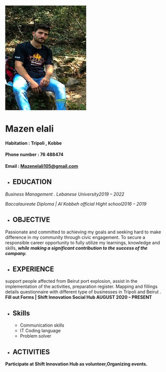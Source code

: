 ![This is a alt text.](mazen.jpg "Mazenelai cv")

# Mazen elali

#### **Habitation** : Tripoli , Kobbe
#### **Phone number** : 76 488474
#### **Email** : Mazenelali105@gmail.com

* ## EDUCATION
 _Business Management . Lebanese University2019 – 2022_

_Baccalaureate Diploma | Al Kobbeh official Hight school2016 – 2019_

* ## OBJECTIVE
Passionate and committed to achieving my goals and seeking hard to make difference in my community through civic engagement. To secure a responsible career opportunity to fully utilize my learnings, knowledge and skills, _**while making a significant contribution to the success of the company.**_

* ## EXPERIENCE
support people affected from Beirut port explosion, assist in the implementation of the activities, preparation register. Mapping and fillings details questionnaire with different type of businesses in Tripoli and Beirut . **Fill out Forms | Shift Innovation Social Hub
AUGUST 2020 – PRESENT**
 
* ## Skills
    * Communication skills   
    * IT Coding language
    * Problem solver

* ## ACTIVITIES
**Participate at Shift Innovation Hub as volunteer,Organizing events.**
